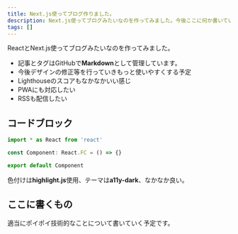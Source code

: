 ```yaml
---
title: Next.js使ってブログ作りました。
description: Next.js使ってブログみたいなのを作ってみました。今後ここに何か書いていきます。
tags: []
---
```


ReactとNext.js使ってブログみたいなのを作ってみました。

- 記事とタグはGitHubで**Markdown**として管理しています。
- 今後デザインの修正等を行っていきもっと使いやすくする予定
- Lighthouseのスコアもなかなかいい感じ
- PWAにも対応したい
- RSSも配信したい

## コードブロック

```typescript
import * as React from 'react'

const Component: React.FC = () => {}

export default Component
```

色付けは**highlight.js**使用、テーマは**a11y-dark**、なかなか良い。

## ここに書くもの

適当にポイポイ技術的なことについて書いていく予定です。
